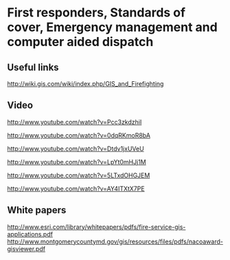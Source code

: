 First responders, Standards of cover, Emergency management and computer aided dispatch
==========================================================
Useful links
------------

http://wiki.gis.com/wiki/index.php/GIS_and_Firefighting

Video
-----

http://www.youtube.com/watch?v=Pcc3zkdzhiI

http://www.youtube.com/watch?v=0dqRKmoR8bA

http://www.youtube.com/watch?v=Dtdv1jxUVeU

http://www.youtube.com/watch?v=LpYt0mHJj1M

http://www.youtube.com/watch?v=5LTxdOHGJEM

http://www.youtube.com/watch?v=AY4ITXtX7PE

White papers
------------

http://www.esri.com/library/whitepapers/pdfs/fire-service-gis-applications.pdf
http://www.montgomerycountymd.gov/gis/resources/files/pdfs/nacoaward-gisviewer.pdf
